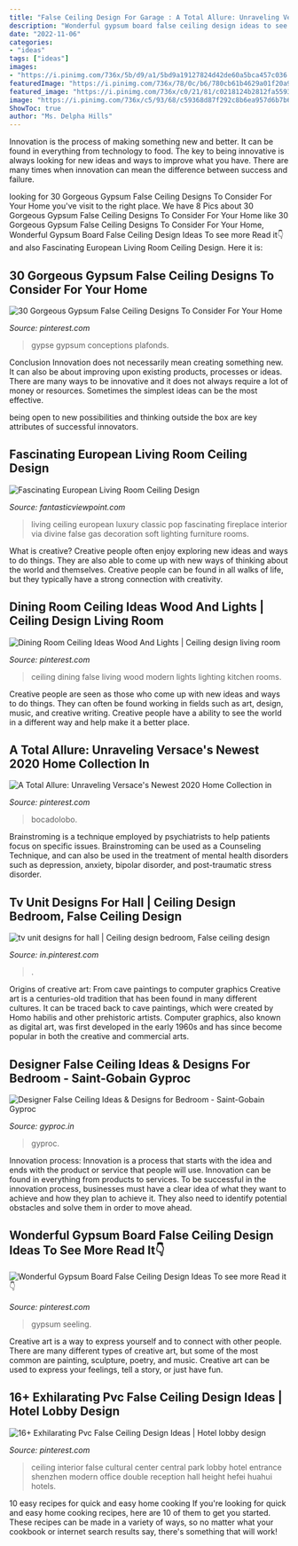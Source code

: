 ```yaml
---
title: "False Ceiling Design For Garage : A Total Allure: Unraveling Versace&#039;s Newest 2020 Home Collection In"
description: "Wonderful gypsum board false ceiling design ideas to see more read it👇"
date: "2022-11-06"
categories:
- "ideas"
tags: ["ideas"]
images:
- "https://i.pinimg.com/736x/5b/d9/a1/5bd9a19127824d42de60a5bca457c036.jpg"
featuredImage: "https://i.pinimg.com/736x/78/0c/b6/780cb61b4629a01f20a98e21b98deee6.jpg"
featured_image: "https://i.pinimg.com/736x/c0/21/81/c0218124b2812fa55935d2831d09f33c.jpg"
image: "https://i.pinimg.com/736x/c5/93/68/c59368d87f292c8b6ea957d6b7b6d777.jpg"
ShowToc: true
author: "Ms. Delpha Hills"
---
```



Innovation is the process of making something new and better. It can be found in everything from technology to food. The key to being innovative is always looking for new ideas and ways to improve what you have. There are many times when innovation can mean the difference between success and failure.

	

		
looking for 30 Gorgeous Gypsum False Ceiling Designs To Consider For Your Home you've visit to the right place. We have 8 Pics about 30 Gorgeous Gypsum False Ceiling Designs To Consider For Your Home like 30 Gorgeous Gypsum False Ceiling Designs To Consider For Your Home, Wonderful Gypsum Board False Ceiling Design Ideas To see more Read it👇 and also Fascinating European Living Room Ceiling Design. Here it is:
		
    
## 30 Gorgeous Gypsum False Ceiling Designs To Consider For Your Home

<img loading=lazy src="https://i.pinimg.com/736x/92/2a/7e/922a7ecb22d4829c0ba8c9aaad8aae65.jpg" onerror="this.onerror=null;this.src='https://tse2.mm.bing.net/th?id=OIP.YYgINzwXqvwlRbmSioaI_wHaJ8&amp;pid=15.1';" alt="30 Gorgeous Gypsum False Ceiling Designs To Consider For Your Home">

_Source: pinterest.com_

>gypse gypsum conceptions plafonds. 

	

Conclusion
Innovation does not necessarily mean creating something new. It can also be about improving upon existing products, processes or ideas.
There are many ways to be innovative and it does not always require a lot of money or resources. Sometimes the simplest ideas can be the most effective.

 being open to new possibilities and thinking outside the box are key attributes of successful innovators.

    
## Fascinating European Living Room Ceiling Design

<img loading=lazy src="http://www.fantasticviewpoint.com/wp-content/uploads/2015/02/divine-luxury-pop-false-ceiling-decoration-for-luxury-living-room-ideas-with-classic-furniture-and-gas-fireplace-also-soft-lighting-634x415.jpg" onerror="this.onerror=null;this.src='https://tse1.mm.bing.net/th?id=OIP.BnnOiYhsc2evPRQtLXh-RQHaE2&amp;pid=15.1';" alt="Fascinating European Living Room Ceiling Design">

_Source: fantasticviewpoint.com_

>living ceiling european luxury classic pop fascinating fireplace interior via divine false gas decoration soft lighting furniture rooms. 

	

What is creative?
Creative people often enjoy exploring new ideas and ways to do things. They are also able to come up with new ways of thinking about the world and themselves. Creative people can be found in all walks of life, but they typically have a strong connection with creativity.

    
## Dining Room Ceiling Ideas Wood And Lights | Ceiling Design Living Room

<img loading=lazy src="https://i.pinimg.com/736x/5b/d9/a1/5bd9a19127824d42de60a5bca457c036.jpg" onerror="this.onerror=null;this.src='https://tse4.mm.bing.net/th?id=OIP.EMPXp7veQ5PpUpqCagq08gHaJ8&amp;pid=15.1';" alt="Dining Room Ceiling Ideas Wood And Lights | Ceiling design living room">

_Source: pinterest.com_

>ceiling dining false living wood modern lights lighting kitchen rooms. 

	

Creative people are seen as those who come up with new ideas and ways to do things. They can often be found working in fields such as art, design, music, and creative writing. Creative people have a ability to see the world in a different way and help make it a better place.

    
## A Total Allure: Unraveling Versace&#039;s Newest 2020 Home Collection In

<img loading=lazy src="https://i.pinimg.com/736x/c5/93/68/c59368d87f292c8b6ea957d6b7b6d777.jpg" onerror="this.onerror=null;this.src='https://tse1.mm.bing.net/th?id=OIP.3B-ABr4Z4p3cER2Tp-lUTAHaJ4&amp;pid=15.1';" alt="A Total Allure: Unraveling Versace&#039;s Newest 2020 Home Collection in">

_Source: pinterest.com_

>bocadolobo. 

	

Brainstroming is a technique employed by psychiatrists to help patients focus on specific issues. Brainstroming can be used as a Counseling Technique, and can also be used in the treatment of mental health disorders such as depression, anxiety, bipolar disorder, and post-traumatic stress disorder.

    
## Tv Unit Designs For Hall | Ceiling Design Bedroom, False Ceiling Design

<img loading=lazy src="https://i.pinimg.com/736x/78/0c/b6/780cb61b4629a01f20a98e21b98deee6.jpg" onerror="this.onerror=null;this.src='https://tse4.mm.bing.net/th?id=OIP._gC1ezPSrKYhnxMEs76RAgHaJ4&amp;pid=15.1';" alt="tv unit designs for hall | Ceiling design bedroom, False ceiling design">

_Source: in.pinterest.com_

>. 

	

Origins of creative art: From cave paintings to computer graphics
Creative art is a centuries-old tradition that has been found in many different cultures. It can be traced back to cave paintings, which were created by Homo habilis and other prehistoric artists. Computer graphics, also known as digital art, was first developed in the early 1960s and has since become popular in both the creative and commercial arts.

    
## Designer False Ceiling Ideas &amp; Designs For Bedroom - Saint-Gobain Gyproc

<img loading=lazy src="https://www.gyproc.in/images/b-gal-9.jpg" onerror="this.onerror=null;this.src='https://tse4.mm.bing.net/th?id=OIP.T4iH1RMhaddZr16YnztEGQHaE8&amp;pid=15.1';" alt="Designer False Ceiling Ideas &amp; Designs for Bedroom - Saint-Gobain Gyproc">

_Source: gyproc.in_

>gyproc. 

	

Innovation process:
Innovation is a process that starts with the idea and ends with the product or service that people will use. Innovation can be found in everything from products to services. To be successful in the innovation process, businesses must have a clear idea of what they want to achieve and how they plan to achieve it. They also need to identify potential obstacles and solve them in order to move ahead.

    
## Wonderful Gypsum Board False Ceiling Design Ideas To See More Read It👇

<img loading=lazy src="https://i.pinimg.com/736x/c0/21/81/c0218124b2812fa55935d2831d09f33c.jpg" onerror="this.onerror=null;this.src='https://tse1.mm.bing.net/th?id=OIP.gh54p2R5ZtO2Tn7vwyCZPAHaJ4&amp;pid=15.1';" alt="Wonderful Gypsum Board False Ceiling Design Ideas To see more Read it👇">

_Source: pinterest.com_

>gypsum seeling. 

	

Creative art is a way to express yourself and to connect with other people. There are many different types of creative art, but some of the most common are painting, sculpture, poetry, and music. Creative art can be used to express your feelings, tell a story, or just have fun.

    
## 16+ Exhilarating Pvc False Ceiling Design Ideas | Hotel Lobby Design

<img loading=lazy src="https://i.pinimg.com/736x/c5/11/ff/c511ff992a30c21335b9c9dd7a067df4.jpg" onerror="this.onerror=null;this.src='https://tse1.mm.bing.net/th?id=OIP.-bacUDdmAjgIwoO3U9j3CgHaJ4&amp;pid=15.1';" alt="16+ Exhilarating Pvc False Ceiling Design Ideas | Hotel lobby design">

_Source: pinterest.com_

>ceiling interior false cultural center central park lobby hotel entrance shenzhen modern office double reception hall height hefei huahui hotels. 

	

10 easy recipes for quick and easy home cooking
If you're looking for quick and easy home cooking recipes, here are 10 of them to get you started. These recipes can be made in a variety of ways, so no matter what your cookbook or internet search results say, there's something that will work!

